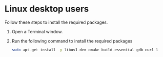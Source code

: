# Linux desktop users

Follow these steps to install the required packages.

1. Open a Terminal window.
1. Run the following command to install the required packages

    ```bash
    sudo apt-get install -y libuv1-dev cmake build-essential gdb curl libcurl4-openssl-dev libssl-dev uuid-dev ca-certificates git libi2c-dev
    ```
